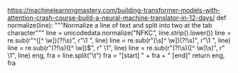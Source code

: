 https://machinelearningmastery.com/building-transformer-models-with-attention-crash-course-build-a-neural-machine-translator-in-12-days/
def normalize(line):
    """Normalize a line of text and split into two at the tab character"""
    line = unicodedata.normalize("NFKC", line.strip().lower())
    line = re.sub(r"^([^ \w])(?!\s)", r"\1 ", line)
    line = re.sub(r"(\s[^ \w])(?!\s)", r"\1 ", line)
    line = re.sub(r"(?!\s)([^ \w])$", r" \1", line)
    line = re.sub(r"(?!\s)([^ \w]\s)", r" \1", line)
    eng, fra = line.split("\t")
    fra = "[start] " + fra + " [end]"
    return eng, fra

